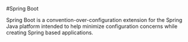 #Spring Boot
Spring Boot is a convention-over-configuration extension for the Spring Java platform intended to help minimize configuration concerns while creating Spring based applications.